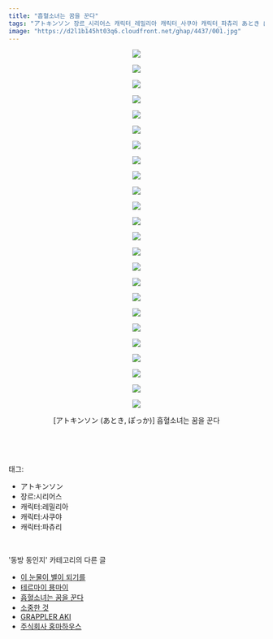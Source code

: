 ```yaml
---
title: "흡혈소녀는 꿈을 꾼다"
tags: "アトキンソン 장르_시리어스 캐릭터_레밀리아 캐릭터_사쿠야 캐릭터_파츄리 あとき ぽっか 동방_동인지"
image: "https://d2l1b145ht03q6.cloudfront.net/ghap/4437/001.jpg"
---
```

<div class="article">
<p style="text-align: center; clear: none; float: none;"><img src="{{ site.imgserver1 }}/ghap/4437/001.jpg"/></p>
<p style="text-align: center; clear: none; float: none;"><img src="{{ site.imgserver1 }}/ghap/4437/002.jpg"/></p>
<p style="text-align: center; clear: none; float: none;"><img src="{{ site.imgserver1 }}/ghap/4437/003.jpg"/></p>
<p style="text-align: center; clear: none; float: none;"><img src="{{ site.imgserver1 }}/ghap/4437/004.jpg"/></p>
<p style="text-align: center; clear: none; float: none;"><img src="{{ site.imgserver1 }}/ghap/4437/005.jpg"/></p>
<p style="text-align: center; clear: none; float: none;"><img src="{{ site.imgserver1 }}/ghap/4437/006.jpg"/></p>
<p style="text-align: center; clear: none; float: none;"><img src="{{ site.imgserver1 }}/ghap/4437/007.jpg"/></p>
<p style="text-align: center; clear: none; float: none;"><img src="{{ site.imgserver1 }}/ghap/4437/008.jpg"/></p>
<p style="text-align: center; clear: none; float: none;"><img src="{{ site.imgserver1 }}/ghap/4437/009.jpg"/></p>
<p style="text-align: center; clear: none; float: none;"><img src="{{ site.imgserver1 }}/ghap/4437/010.jpg"/></p>
<p style="text-align: center; clear: none; float: none;"><img src="{{ site.imgserver1 }}/ghap/4437/011.jpg"/></p>
<p style="text-align: center; clear: none; float: none;"><img src="{{ site.imgserver1 }}/ghap/4437/012.jpg"/></p>
<p style="text-align: center; clear: none; float: none;"><img src="{{ site.imgserver1 }}/ghap/4437/013.jpg"/></p>
<p style="text-align: center; clear: none; float: none;"><img src="{{ site.imgserver1 }}/ghap/4437/014.jpg"/></p>
<p style="text-align: center; clear: none; float: none;"><img src="{{ site.imgserver1 }}/ghap/4437/015.jpg"/></p>
<p style="text-align: center; clear: none; float: none;"><img src="{{ site.imgserver1 }}/ghap/4437/016.jpg"/></p>
<p style="text-align: center; clear: none; float: none;"><img src="{{ site.imgserver1 }}/ghap/4437/017.jpg"/></p>
<p style="text-align: center; clear: none; float: none;"><img src="{{ site.imgserver1 }}/ghap/4437/018.jpg"/></p>
<p style="text-align: center; clear: none; float: none;"><img src="{{ site.imgserver1 }}/ghap/4437/019.jpg"/></p>
<p style="text-align: center; clear: none; float: none;"><img src="{{ site.imgserver1 }}/ghap/4437/020.jpg"/></p>
<p style="text-align: center; clear: none; float: none;"><img src="{{ site.imgserver1 }}/ghap/4437/021.jpg"/></p>
<p style="text-align: center; clear: none; float: none;"><img src="{{ site.imgserver1 }}/ghap/4437/022.jpg"/></p>
<p style="text-align: center; clear: none; float: none;"><img src="{{ site.imgserver1 }}/ghap/4437/023.jpg"/></p>
<p style="text-align: center; clear: none; float: none;"><img src="{{ site.imgserver1 }}/ghap/4437/024.jpg"/></p>
<p style="text-align: center; clear: none; float: none;">[アトキンソン (あとき, ぽっか)] 흡혈소녀는 꿈을 꾼다</p>
<p><br/></p>
</div><br/>
<div class="tagTrail">
<p>태그: </p>
<ul>
<li>アトキンソン</li>
<li>장르:시리어스</li>
<li>캐릭터:레밀리아</li>
<li>캐릭터:사쿠야</li>
<li>캐릭터:파츄리</li>
</ul>
</div><br/>
<div class="another">
<p>'동방 동인지' 카테고리의 다른 글</p>
<ul>
<li><a href="/ghap_4440">이 눈물이 별이 되기를</a></li>
<li><a href="/ghap_4439">테르마이 묭마이</a></li>
<li><a href="/ghap_4437">흡혈소녀는 꿈을 꾼다</a></li>
<li><a href="/ghap_4435">소중한 것</a></li>
<li><a href="/ghap_4433">GRAPPLER AKI</a></li>
<li><a href="/ghap_4431">주식회사 홍마하우스</a></li>
</ul>
</div><br/>
<div class="cb_module cb_fluid">
<div class="cb_wrt cb_profile">
</div><!-- commentList close -->
</div><br/>
